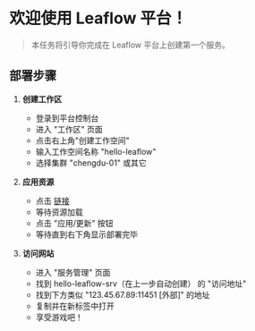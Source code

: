 # 欢迎使用 Leaflow 平台！

> 本任务将引导你完成在 Leaflow 平台上创建第一个服务。

## 部署步骤

1. **创建工作区**
   - 登录到平台控制台
   - 进入 "工作区" 页面
   - 点击右上角"创建工作空间"
   - 输入工作空间名称 "hello-leaflow"
   - 选择集群 "chengdu-01" 或其它

2. **应用资源**
   - 点击 [链接](https://leaflow.net/apply?url=https://marketplace.leaflow.net/api/public/application/deploy/9eb7e279-27b8-4c27-bcc0-9657a50c0a04.yaml)
   - 等待资源加载
   - 点击 "应用/更新" 按钮
   - 等待直到右下角显示部署完毕

3. **访问网站**
   - 进入 "服务管理" 页面
   - 找到 hello-leaflow-srv（在上一步自动创建） 的 "访问地址"
   - 找到下方类似 "123.45.67.89:11451 [外部]" 的地址
   - 复制并在新标签中打开
   - 享受游戏吧！